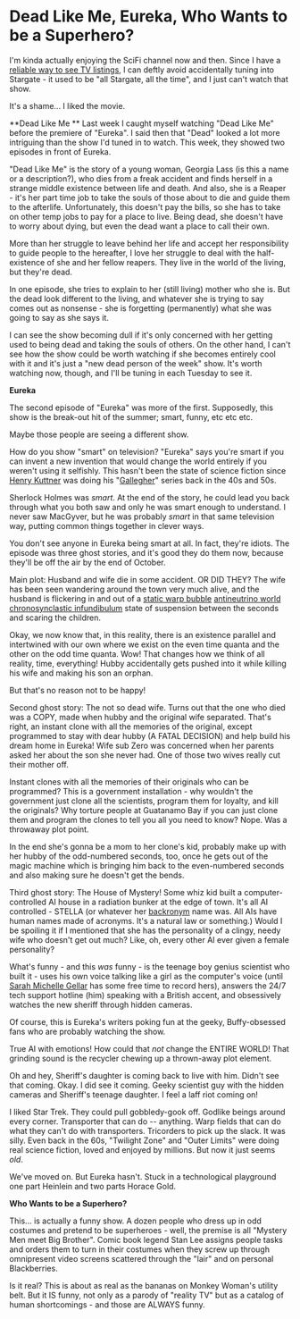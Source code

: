 # Dead Like Me, Eureka, Who Wants to be a Superhero?

I'm kinda actually enjoying the SciFi channel now and then. Since I have a [reliable way to see TV listings](http://tv.yahoo.com/grid "Yahoo! TV Listings"), I can deftly avoid accidentally tuning into Stargate - it used to be "all Stargate, all the time", and I just can't watch that show.

It's a shame... I liked the movie.

**Dead Like Me
**
Last week I caught myself watching "Dead Like Me" before the premiere of "Eureka". I said then that "Dead" looked a lot more intriguing than the show I'd tuned in to watch. This week, they showed two episodes in front of Eureka.

"Dead Like Me" is the story of a young woman, Georgia Lass (is this a name or a description?), who dies from a freak accident and finds herself in a strange middle existence between life and death. And also, she is a Reaper - it's her part time job to take the souls of those about to die and guide them to the afterlife. Unfortunately, this doesn't pay the bills, so she has to take on other temp jobs to pay for a place to live. Being dead, she doesn't have to worry about dying, but even the dead want a place to call their own.

More than her struggle to leave behind her life and accept her responsibility to guide people to the hereafter, I love her struggle to deal with the half-existence of she and her fellow reapers. They live in the world of the living, but they're dead.

In one episode, she tries to explain to her (still living) mother who she is. But the dead look different to the living, and whatever she is trying to say comes out as nonsense - she is forgetting (permanently) what she was going to say as she says it.

I can see the show becoming dull if it's only concerned with her getting used to being dead and taking the souls of others. On the other hand, I can't see how the show could be worth watching if she becomes entirely cool with it and it's just a "new dead person of the week" show. It's worth watching now, though, and I'll be tuning in each Tuesday to see it.

**Eureka**

The second episode of "Eureka" was more of the first. Supposedly, this show is the break-out hit of the summer; smart, funny, etc etc etc.

Maybe those people are seeing a different show.

How do you show "smart" on television? "Eureka" says you're smart if you can invent a new invention that would change the world entirely if you weren't using it selfishly. This hasn't been the state of science fiction since [Henry Kuttner](http://en.wikipedia.org/wiki/Henry_Kuttner) was doing his "[Gallegher](http://www.troynovant.com/Franson/Kuttner/Robots-Have-No-Tails.html)" series back in the 40s and 50s.

Sherlock Holmes was *smart*. At the end of the story, he could lead you back through what you both saw and only he was smart enough to understand. I never saw MacGyver, but he was probably *smart* in that same television way, putting common things together in clever ways.

You don't see anyone in Eureka being smart at all. In fact, they're idiots. The episode was three ghost stories, and it's good they do them now, because they'll be off the air by the end of October.

Main plot: Husband and wife die in some accident. OR DID THEY? The wife has been seen wandering around the town very much alive, and the husband is flickering in and out of a [static warp bubble](http://en.wikipedia.org/wiki/Remember_Me_(TNG_episode) "Just saw this ST;TNG episode") [antineutrino world](http://www.infinityplus.co.uk/nonfiction/wreathofstars.htm "Loved this book.") [chronosynclastic infundibulum](http://www.worldwidewords.org/weirdwords/ww-inf1.htm "those places ... where all the different kinds of truths fit together") state of suspension between the seconds and scaring the children.

Okay, we now know that, in this reality, there is an existence parallel and intertwined with our own where we exist on the even time quanta and the other on the odd time quanta. Wow! That changes how we think of all reality, time, everything! Hubby accidentally gets pushed into it while killing his wife and making his son an orphan.

But that's no reason not to be happy!

Second ghost story: The not so dead wife. Turns out that the one who died was a COPY, made when hubby and the original wife separated. That's right, an instant clone with all the memories of the original, except programmed to stay with dear hubby (A FATAL DECISION) and help build his dream home in Eureka! Wife sub Zero was concerned when her parents asked her about the son she never had. One of those two wives really cut their mother off.

Instant clones with all the memories of their originals who can be programmed? This is a government installation - why wouldn't the government just clone all the scientists, program them for loyalty, and kill the originals? Why torture people at Guatanamo Bay if you can just clone them and program the clones to tell you all you need to know?
Nope. Was a throwaway plot point.

In the end she's gonna be a mom to her clone's kid, probably make up with her hubby of the odd-numbered seconds, too, once he gets out of the magic machine which is bringing him back to the even-numbered seconds and also making sure he doesn't get the bends.

Third ghost story: The House of Mystery! Some whiz kid built a computer-controlled AI house in a radiation bunker at the edge of town. It's all AI controlled - STELLA (or whatever her [backronym](http://en.wikipedia.org/wiki/Backronym) name was. All AIs have human names made of acronyms. It's a natural law or something.) Would I be spoiling it if I mentioned that she has the personality of a clingy, needy wife who doesn't get out much? Like, oh, every other AI ever given a female personality?

What's funny - and this *was* funny - is the teenage boy genius scientist who built it - uses his own voice talking like a girl as the computer's voice (until [Sarah Michelle Gellar](http://www.imdb.com/name/nm0001264/ "Buuuffffffyyyyyyyy!!!!!!") has some free time to record hers), answers the 24/7 tech support hotline (him) speaking with a British accent, and obsessively watches the new sheriff through hidden cameras.

Of course, this is Eureka's writers poking fun at the geeky, Buffy-obsessed fans who are probably watching the show.

True AI with emotions! How could that *not* change the ENTIRE WORLD! That grinding sound is the recycler chewing up a thrown-away plot element.

Oh and hey, Sheriff's daughter is coming back to live with him. Didn't see that coming. Okay. I did see it coming. Geeky scientist guy with the hidden cameras and Sheriff's teenage daughter. I feel a laff riot coming on!

I liked Star Trek. They could pull gobbledy-gook off. Godlike beings around every corner. Transporter that can do -- anything. Warp fields that can do what they can't do with transporters. Tricorders to pick up the slack. It was silly. Even back in the 60s, "Twilight Zone" and "Outer Limits" were doing real science fiction, loved and enjoyed by millions. But now it just seems *old*.

We've moved on. But Eureka hasn't. Stuck in a technological playground one part Heinlein and two parts Horace Gold.

**Who Wants to be a Superhero?**

This... is actually a funny show. A dozen people who dress up in odd costumes and pretend to be superheroes - well, the premise is all "Mystery Men meet Big Brother". Comic book legend Stan Lee assigns people tasks and orders them to turn in their costumes when they screw up through omnipresent video screens scattered through the "lair" and on personal Blackberries.

Is it real? This is about as real as the bananas on Monkey Woman's utility belt. But it IS funny, not only as a parody of "reality TV" but as a catalog of human shortcomings - and those are ALWAYS funny.

